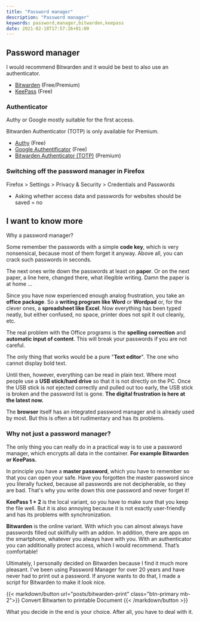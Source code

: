 ```yaml
---
title: "Password manager"
description: "Password manager"
keywords: password,manager,bitwarden,keepass
date: 2021-02-18T17:57:26+01:00
---
```


## Password manager

I would recommend Bitwarden and it would be best to also use an authenticator.

* [Bitwarden](https://bitwarden.com/) (Free/Premium)
* [KeePass](https://keepass.info/) (Free)

### Authenticator

Authy or Google mostly suitable for the first access.

Bitwarden Authenticator (TOTP) is only available for Premium.

* [Authy](https://authy.com/) (Free)
* [Google Authentificator](https://play.google.com/store/apps/details?id=com.google.android.apps.authenticator2) (Free)
* [Bitwarden Authenticator (TOTP)](https://bitwarden.com/help/article/authenticator-keys/) (Premium)

### Switching off the password manager in Firefox

Firefox > Settings > Privacy & Security > Credentials and Passwords
* Asking whether access data and passwords for websites should be saved = no

## I want to know more

Why a password manager?

Some remember the passwords with a simple **code key**, which is very nonsensical, because most of them forget it anyway.
Above all, you can crack such passwords in seconds.

The next ones write down the passwords at least on **paper**.
Or on the next paper, a line here, changed there, what illegible writing.
Damn the paper is at home ...

Since you have now experienced enough analog frustration, you take an **office package**.
So a **writing program like Word** or **Wordpad** or, for the clever ones, a **spreadsheet like Excel**.
Now everything has been typed neatly, but either confused, no space, printer does not spit it out cleanly, etc.

The real problem with the Office programs is the **spelling correction** and **automatic input of content**.
This will break your passwords if you are not careful.

The only thing that works would be a pure "**Text editor**".
The one who cannot display bold text.

Until then, however, everything can be read in plain text.
Where most people use a **USB stick/hard drive** so that it is not directly on the PC.
Once the USB stick is not ejected correctly and pulled out too early, the USB stick is broken and the password list is gone.
**The digital frustration is here at the latest now.**

The **browser** itself has an integrated password manager and is already used by most.
But this is often a bit rudimentary and has its problems.

### Why not just a password manager?

The only thing you can really do in a practical way is to use a password manager, which encrypts all data in the container.
**For example Bitwarden or KeePass.**

In principle you have a **master password**, which you have to remember so that you can open your safe.
Have you forgotten the master password since you literally fucked, because all passwords are not decipherable, so they are bad.
That's why you write down this one password and never forget it!

**KeePass 1 + 2** is the local variant, so you have to make sure that you keep the file well.
But it is also annoying because it is not exactly user-friendly and has its problems with synchronization.

**Bitwarden** is the online variant. With which you can almost always have passwords filled out skillfully with an addon.
In addition, there are apps on the smartphone, whatever you always have with you.
With an authenticator you can additionally protect access, which I would recommend.
That’s comfortable!

Ultimately, I personally decided on Bitwarden because I find it much more pleasant.
I've been using Password Manager for over 20 years and have never had to print out a password.
If anyone wants to do that, I made a script for Bitwarden to make it look nice.

{{< markdown/button url="posts/bitwarden-print" class="btn-primary mb-2">}}
<i class="fas fa-arrow-right"></i> Convert Bitwarten to printable Document
{{< /markdown/button >}}

What you decide in the end is your choice. After all, you have to deal with it.
